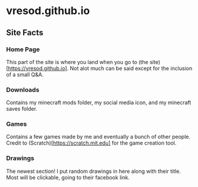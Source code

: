 # vresod.github.io
## Site Facts
### Home Page
This part of the site is where you land when you go to (the site)[https://vresod.github.io]. Not alot much can be said except for the inclusion of a small Q&A.
### Downloads
Contains my minecraft mods folder, my social media icon, and my minecraft saves folder.
### Games
Contains a few games made by me and eventually a bunch of other people. Credit to (Scratch)[https://scratch.mit.edu] for the game creation tool.
### Drawings
The newest section! I put random drawings in here along with their title. Most will be clickable, going to their facebook link.
